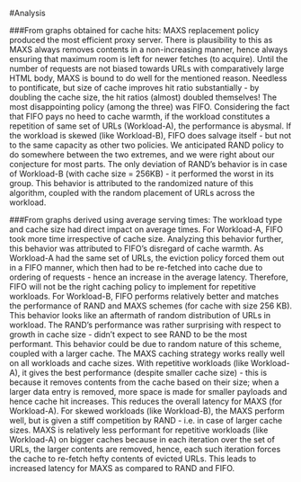 #Analysis

###From graphs obtained for cache hits:
MAXS replacement policy produced the most efficient proxy server. There is plausibility to this as MAXS always removes contents in a non-increasing manner, hence always ensuring that maximum room is left for newer fetches (to acquire). Until the number of requests are not biased towards URLs with comparatively large HTML body, MAXS is bound to do well for the mentioned reason. Needless to pontificate, but size of cache improves hit ratio substantially - by doubling the cache size, the hit ratios (almost) doubled themselves! The most disappointing policy (among the three) was FIFO. Considering the fact that FIFO pays no heed to cache warmth, if the workload constitutes a repetition of same set of URLs (Workload-A), the performance is abysmal. If the workload is skewed (like Workload-B), FIFO does salvage itself - but not to the same capacity as other two policies. We anticipated RAND policy to do somewhere between the two extremes, and we were right about our conjecture for most parts. The only deviation of RAND’s behavior is in case of Workload-B (with cache size = 256KB) - it performed the worst in its group. This behavior is attributed to the randomized nature of this algorithm, coupled with the random placement of URLs across the workload.

###From graphs derived using average serving times:
The workload type and cache size had direct impact on average times. For Workload-A, FIFO took more time irrespective of cache size. Analyzing this behavior further, this behavior was attributed to FIFO’s disregard of cache warmth. As Workload-A had the same set of URLs, the eviction policy forced them out in a FIFO manner, which then had to be re-fetched into cache due to ordering of requests - hence an increase in the average latency. Therefore, FIFO will not be the right caching policy to implement for repetitive workloads. For Workload-B, FIFO performs relatively better and matches the performance of RAND and MAXS schemes (for cache with size 256 KB). This behavior looks like an aftermath of random distribution of URLs in workload. The RAND’s performance was rather surprising with respect to growth in cache size - didn’t expect to see RAND to be the most performant. This behavior could be due to random nature of this scheme, coupled with a larger cache. The MAXS caching strategy works really well on all workloads and cache sizes. With repetitive workloads (like Workload-A), it gives the best performance (despite smaller cache size) - this is because it removes contents from the cache based on their size; when a larger data entry is removed, more space is made for smaller payloads and hence cache hit increases. This reduces the overall latency for MAXS (for Workload-A). For skewed workloads (like Workload-B), the MAXS perform well, but is given a stiff competition by RAND - i.e. in case of larger cache sizes. MAXS is relatively less performant for repetitive workloads (like Workload-A) on bigger caches because in each iteration over the set of URLs, the larger contents are removed, hence, each such iteration forces the cache to re-fetch hefty contents of evicted URLs. This leads to increased latency for MAXS as compared to RAND and FIFO. 
